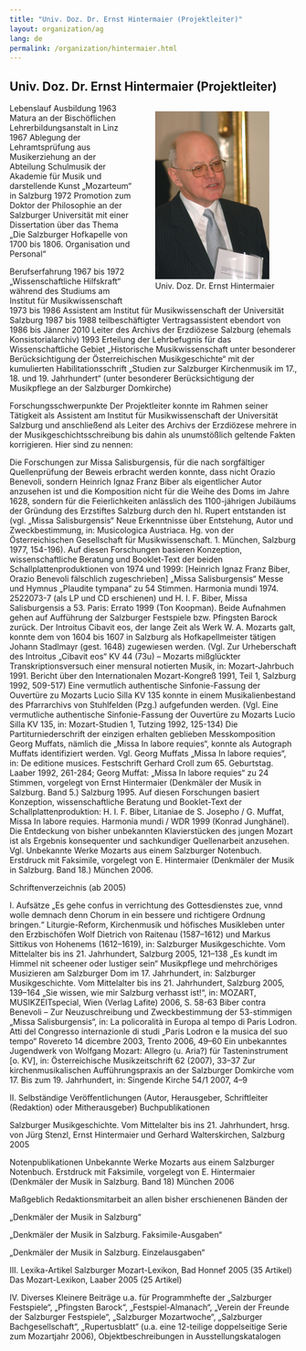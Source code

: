 ```yaml
---
title: "Univ. Doz. Dr. Ernst Hintermaier (Projektleiter)"
layout: organization/ag
lang: de
permalink: /organization/hintermaier.html
---
```


## Univ. Doz. Dr. Ernst Hintermaier (Projektleiter)

<div style="float: right;">
   <figure class="figure">
      <div class="float-left">
         <img src="/images/csm_Hintermaier_2ced2dac0f.jpg">
      </div>
      <figcaption class="figcaption">
    Univ. Doz. Dr. Ernst Hintermaier      
      </figcaption>
   </figure>
</div>


Lebenslauf
Ausbildung
1963 Matura an der Bischöflichen Lehrerbildungsanstalt in Linz
1967 Ablegung der Lehramtsprüfung aus Musikerziehung an der Abteilung Schulmusik der Akademie für Musik und darstellende Kunst „Mozarteum“ in Salzburg
1972 Promotion zum Doktor der Philosophie an der Salzburger Universität mit einer Dissertation über das Thema „Die Salzburger Hofkapelle von 1700 bis 1806. Organisation und Personal“
 

Berufserfahrung
1967 bis 1972 „Wissenschaftliche Hilfskraft“ während des Studiums am Institut für Musikwissenschaft
1973 bis 1986 Assistent am Institut für Musikwissenschaft der Universität Salzburg
1987 bis 1988 teilbeschäftigter Vertragsassistent ebendort
von 1986 bis Jänner 2010 Leiter des Archivs der Erzdiözese Salzburg (ehemals Konsistorialarchiv)
1993 Erteilung der Lehrbefugnis für das Wissenschaftliche Gebiet „Historische Musikwissenschaft unter besonderer Berücksichtigung der Österreichischen Musikgeschichte“ mit der kumulierten Habilitationsschrift „Studien zur Salzburger Kirchenmusik im 17., 18. und 19. Jahrhundert“ (unter besonderer Berücksichtigung der Musikpflege an der Salzburger Domkirche) 
 

Forschungsschwerpunkte
Der Projektleiter konnte im Rahmen seiner Tätigkeit als Assistent am Institut für Musikwissenschaft der Universität Salzburg und anschließend als Leiter des Archivs der Erzdiözese mehrere in der Musikgeschichtsschreibung bis dahin als unumstößlich geltende Fakten korrigieren. Hier sind zu nennen:

Die Forschungen zur Missa Salisburgensis, für die nach sorgfältiger Quellenprüfung der Beweis erbracht werden konnte, dass nicht Orazio Benevoli, sondern Heinrich Ignaz Franz Biber als eigentlicher Autor anzusehen ist und die Komposition nicht für die Weihe des Doms im Jahre 1628, sondern für die Feierlichkeiten anlässlich des 1100-jährigen Jubiläums der Gründung des Erzstiftes Salzburg durch den hl. Rupert entstanden ist (vgl. „Missa Salisburgensis“ Neue Erkenntnisse über Entstehung, Autor und Zweckbestimmung, in: Musicologica Austriaca. Hg. von der Österreichischen Gesellschaft für Musikwissenschaft. 1. München, Salzburg 1977, 154-196). Auf diesen Forschungen basieren Konzeption, wissenschaftliche Beratung und Booklet-Text der beiden Schallplattenproduktionen von 1974 und 1999: [Heinrich Ignaz Franz Biber, Orazio Benevoli fälschlich zugeschrieben] „Missa Salisburgensis“ Messe und Hymnus „Plaudite tympana“ zu 54 Stimmen. Harmonia mundi 1974. 2522073-7 (als LP und CD erschienen) und H. I. F. Biber, Missa Salisburgensis a 53. Paris: Errato 1999 (Ton Koopman). Beide Aufnahmen gehen auf Aufführung der Salzburger Festspiele bzw. Pfingsten Barock zurück.
Der Introitus Cibavit eos, der lange Zeit als Werk W. A. Mozarts galt, konnte dem von 1604 bis 1607 in Salzburg als Hofkapellmeister tätigen Johann Stadlmayr (gest. 1648) zugewiesen werden. (Vgl. Zur Urheberschaft des Introitus „Cibavit eos“ KV 44 (73u) – Mozarts mißglückter Transkriptionsversuch einer mensural notierten Musik, in: Mozart-Jahrbuch 1991. Bericht über den Internationalen Mozart-Kongreß 1991, Teil 1, Salzburg 1992, 509-517)
Eine vermutlich authentische Sinfonie-Fassung der Ouvertüre zu Mozarts Lucio Silla KV 135 konnte in einem Musikalienbestand des Pfarrarchivs von Stuhlfelden (Pzg.) aufgefunden werden. (Vgl. Eine vermutliche authentische Sinfonie-Fassung der Ouvertüre zu Mozarts Lucio Silla KV 135, in: Mozart-Studien 1, Tutzing 1992, 125-134)
Die Partiturniederschrift der einzigen erhalten geblieben Messkomposition Georg Muffats, nämlich die „Missa In labore requies“, konnte als Autograph Muffats identifiziert werden. Vgl. Georg Muffats „Missa In labore requies“, in: De editione musices. Festschrift Gerhard Croll zum 65. Geburtstag. Laaber 1992, 261-284; Georg Muffat: „Missa In labore requies“ zu 24 Stimmen, vorgelegt von Ernst Hintermaier (Denkmäler der Musik in Salzburg. Band 5.) Salzburg 1995. Auf diesen Forschungen basiert Konzeption, wissenschaftliche Beratung und Booklet-Text der Schallplattenproduktion: H. I. F. Biber, Litaniae de S. Josepho / G. Muffat, Missa In labore requies. Harmonia mundi / WDR 1999 (Konrad Junghänel).
Die Entdeckung von bisher unbekannten Klavierstücken des jungen Mozart ist als Ergebnis konsequenter und sachkundiger Quellenarbeit anzusehen. Vgl. Unbekannte Werke Mozarts aus einem Salzburger Notenbuch. Erstdruck mit Faksimile, vorgelegt von E. Hintermaier (Denkmäler der Musik in Salzburg. Band 18.) München 2006.
 

Schriftenverzeichnis (ab 2005)
 

I. Aufsätze
„Es gehe confus in verrichtung des Gottesdienstes zue, vnnd wolle demnach denn Chorum in ein bessere und richtigere Ordnung bringen.“ Liturgie-Reform, Kirchenmusik und höfisches Musikleben unter den Erzbischöfen Wolf Dietrich von Raitenau (1587–1612) und Markus Sittikus von Hohenems (1612–1619), in: Salzburger Musikgeschichte. Vom Mittelalter bis ins 21. Jahrhundert, Salzburg 2005, 121–138
„Es kundt im Himmel nit scheener oder lustiger sein“ Musikpflege und mehrchöriges Musizieren am Salzburger Dom im 17. Jahrhundert, in: Salzburger Musikgeschichte. Vom Mittelalter bis ins 21. Jahrhundert, Salzburg 2005, 139–164
„Sie wissen, wie mir Salzburg verhasst ist!“, in: MOZART, MUSIKZEITspecial, Wien (Verlag Lafite) 2006, S. 58-63
Biber contra Benevoli – Zur Neuzuschreibung und Zweckbestimmung der 53-stimmigen „Missa Salisburgensis“, in: La policoralità in Europa al tempo di Paris Lodron. Atti del Congresso internazionle di studi „Paris Lodron e la musica del suo tempo“ Rovereto 14 dicembre 2003, Trento 2006, 49–60
Ein unbekanntes Jugendwerk von Wolfgang Mozart: Allegro (u. Aria?) für Tasteninstrument [o. KV], in: Österreichische Musikzeitschrift 62 (2007), 33–37
Zur kirchenmusikalischen Aufführungspraxis an der Salzburger Domkirche vom 17. Bis zum 19. Jahrhundert, in: Singende Kirche 54/1 2007, 4–9
 

II.        Selbständige Veröffentlichungen (Autor, Herausgeber, Schriftleiter (Redaktion) oder Mitherausgeber)
Buchpublikationen

Salzburger Musikgeschichte. Vom Mittelalter bis ins 21. Jahrhundert, hrsg. von Jürg Stenzl, Ernst Hintermaier und Gerhard Walterskirchen, Salzburg 2005

Notenpublikationen
Unbekannte Werke Mozarts aus einem Salzburger Notenbuch. Erstdruck mit Faksimile, vorgelegt von E. Hintermaier (Denkmäler der Musik in Salzburg. Band 18) München 2006

 

Maßgeblich Redaktionsmitarbeit an allen bisher erschienenen Bänden der

„Denkmäler der Musik in Salzburg“

„Denkmäler der Musik in Salzburg. Faksimile-Ausgaben“

„Denkmäler der Musik in Salzburg. Einzelausgaben“

 

III. Lexika-Artikel
Salzburger Mozart-Lexikon, Bad Honnef 2005 (35 Artikel)
Das Mozart-Lexikon, Laaber 2005 (25 Artikel) 
 
IV.  Diverses
Kleinere Beiträge u.a. für Programmhefte der „Salzburger Festspiele“, „Pfingsten Barock“, „Festspiel-Almanach“, „Verein der Freunde der Salzburger Festspiele“, „Salzburger Mozartwoche“, „Salzburger Bachgesellschaft“, „Rupertusblatt“ (u.a. eine 12-teilige doppelseitige Serie zum Mozartjahr 2006), Objektbeschreibungen in Ausstellungskatalogen
